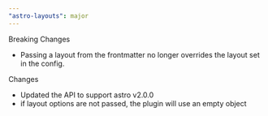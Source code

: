 ```yaml
---
"astro-layouts": major
---
```


Breaking Changes
- Passing a layout from the frontmatter no longer overrides the layout set in the config. 

Changes
- Updated the API to support astro v2.0.0
- if layout options are not passed, the plugin will use an empty object
